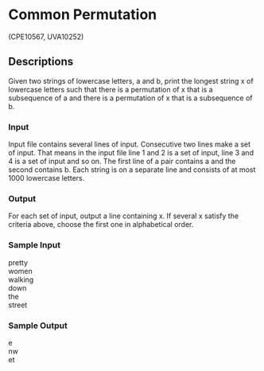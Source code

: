 # Common Permutation	

(CPE10567, UVA10252)

## Descriptions
Given two strings of lowercase letters, a and b, print the longest string x of lowercase letters such that there is a permutation of x that is a subsequence of a and there is a permutation of x that is a subsequence of b.
### Input
Input file contains several lines of input. Consecutive two lines make a set of input. That means in the input file line 1 and 2 is a set of input, line 3 and 4 is a set of input and so on. The first line of a pair contains a and the second contains b. Each string is on a separate line and consists of at most 1000 lowercase letters.
### Output
For each set of input, output a line containing x. If several x satisfy the criteria above, choose the first one in alphabetical order.
### Sample Input
pretty  
women  
walking  
down  
the  
street  
### Sample Output
e  
nw  
et  